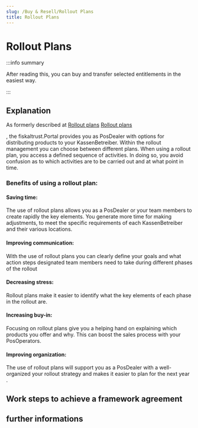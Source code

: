 ```yaml
---
slug: /Buy & Resell/Rollout Plans
title: Rollout Plans
---
```

# Rollout Plans

:::info summary

After reading this, you can buy and transfer selected entitlements in the easiest way.

:::

## Explanation

As formerly described at [Rollout plans](../Getting%20Started/My%20First%20Cashbox)
[Rollout plans](../Buy%20&%20Resell/Rollout%20Plans)  


, the fiskaltrust.Portal provides you as PosDealer with options for distributing products to your KassenBetreiber. Within the rollout management you can choose between different plans. 
When using a rollout plan, you access a defined sequence of activities. In doing so, you avoid confusion as to which activities are to be carried out and at what point in time.

### Benefits of using a rollout plan:

#### Saving time:

The use of rollout plans allows you as a PosDealer or your team members to create rapidly the key elements. You generate more time for making adjustments, to meet the specific requirements of each KassenBetreiber and their various locations. 

#### Improving communication: 

With the use of rollout plans you can clearly define your goals and what action steps designated team members need to take during different phases of the rollout

#### Decreasing stress: 

Rollout plans make it easier to identify what the key elements of each phase in the rollout are.

#### Increasing buy-in:

Focusing on rollout plans give you a helping hand on explaining which products you offer and why. This can boost the sales process with your PosOperators.

#### Improving organization: 

The use of rollout plans will support you as a PosDealer with a well-organized your rollout strategy and makes it easier to plan for the next year .

## Work steps to achieve a framework agreement

## further informations